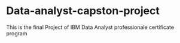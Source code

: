 # Data-analyst-capston-project
 This is the final Project of IBM Data Analyst professionale certificate program
